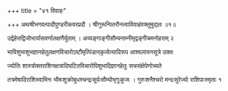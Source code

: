 +++
title = "४१ विवाहः"

+++
अथश्रीभगवत्पादौपुण्डरीकवरप्रदौ । श्रीगुरून्पितरौनत्वाविवाहंवक्तुमुद्यतः ॥१॥

उद्वेहेत्तद्विजोभार्यासवर्णालक्षणैर्युताम् । अव्यङ्गाङ्गीसौम्यनाम्नीमृद्वङ्गीचमनोहराम् २

भाविशुभाशुभज्ञानहेतुलक्षणविचारोऽष्टौमृत्पिंडान्‌कृत्वेत्यादिरूप आश्वलायनसूत्रे उक्तः

ज्योतिः शास्त्रोक्तराशिनक्षत्रादिघटितविचारोपिशुभादिज्ञानहेतुः सचसंक्षेपेणोच्यते

तत्रमेषादिराशिस्वामिनः भौमःशुक्रोबुधश्चन्द्रःसूर्यःसौम्योभृगुःकुजः । गुरुःशनैश्चरो मन्दःसुरेज्यो राशिपाःस्मृताः १
